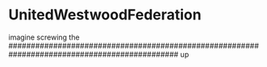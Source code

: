 # UnitedWestwoodFederation

imagine screwing the ############################################################################################## up
